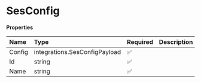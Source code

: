 # SesConfig

**Properties**

| Name   | Type                          | Required | Description |
| :----- | :---------------------------- | :------- | :---------- |
| Config | integrations.SesConfigPayload | ✅       |             |
| Id     | string                        | ✅       |             |
| Name   | string                        | ✅       |             |
